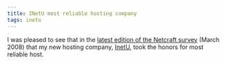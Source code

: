 ```yaml
---
title: INetU most reliable hosting company
tags: inetu
---
```


I was pleased to see that in the [latest edition of the Netcraft survey](http://news.netcraft.com/archives/2008/04/14/inetu_is_the_most_reliable_hosting_company_site_in_march_2008.html) (March 2008) that my new hosting company, [InetU](/wiki/InetU), took the honors for most reliable host.
